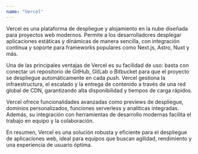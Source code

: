```yaml
---
name: "Vercel"
---
```


Vercel es una plataforma de despliegue y alojamiento en la nube diseñada para proyectos web modernos. Permite a los desarrolladores desplegar aplicaciones estáticas y dinámicas de manera sencilla, con integración continua y soporte para frameworks populares como Next.js, Astro, Nuxt y más.

Una de las principales ventajas de Vercel es su facilidad de uso: basta con conectar un repositorio de GitHub, GitLab o Bitbucket para que el proyecto se despliegue automáticamente en cada push. Vercel gestiona la infraestructura, el escalado y la entrega de contenido a través de una red global de CDN, garantizando alta disponibilidad y tiempos de carga rápidos.

Vercel ofrece funcionalidades avanzadas como previews de despliegue, dominios personalizados, funciones serverless y analíticas integradas. Además, su integración con herramientas de desarrollo modernas facilita el trabajo en equipo y la colaboración.

En resumen, Vercel es una solución robusta y eficiente para el despliegue de aplicaciones web, ideal para equipos que buscan agilidad, rendimiento y una experiencia de usuario óptima.
